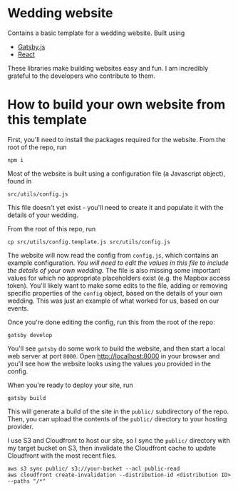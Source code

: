 # Wedding website

Contains a basic template for a wedding website. Built using

* [Gatsby.js](https://www.gatsbyjs.org/)
* [React](https://reactjs.org/)

These libraries make building websites easy and fun. I am incredibly grateful to the developers who contribute to them.

# How to build your own website from this template

First, you'll need to install the packages required for the website. From the root of the repo, run

    npm i

Most of the website is built using a configuration file (a Javascript object), found in

    src/utils/config.js

This file doesn't yet exist - you'll need to create it and populate it with the details of your wedding. 

From the root of this repo, run

    cp src/utils/config.template.js src/utils/config.js

The website will now read the config from `config.js`, which contains an example configuration. *You will need to edit the values in this file to include the details of your own wedding.* The file is also missing some important values for which no appropriate placeholders exist (e.g. the Mapbox access token). You'll likely want to make some edits to the file, adding or removing specific properties of the `config` object, based on the details of your own wedding. This was just an example of what worked for us, based on our events.

Once you're done editing the config, run this from the root of the repo:

    gatsby develop

You'll see `gatsby` do some work to build the website, and then start a local web server at port `8000`.
Open [http://localhost:8000](http://localhost:8000) in your browser and you'll see how the website looks
using the values you provided in the config.

When you're ready to deploy your site, run

    gatsby build

This will generate a build of the site in the `public/` subdirectory of the repo. Then, you can upload the contents of the `public/` directory to your hosting provider.

I use S3 and Cloudfront to host our site, so I sync the `public/` directory with my target bucket on S3, then invalidate the Cloudfront cache to update Cloudfront with the most recent files.

    aws s3 sync public/ s3://your-bucket --acl public-read
    aws cloudfront create-invalidation --distribution-id <distribution ID> --paths "/*"
